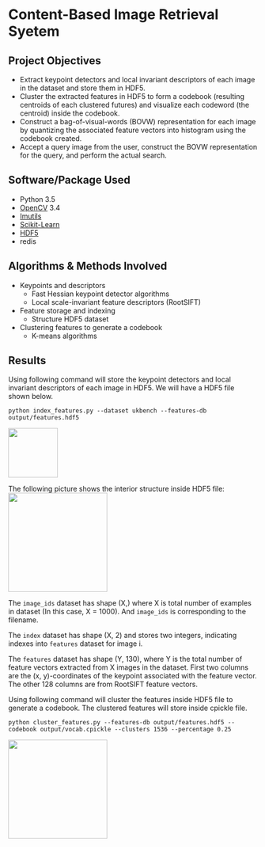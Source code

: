 # Content-Based Image Retrieval Syetem
## Project Objectives
* Extract keypoint detectors and local invariant descriptors of each image in the dataset and store them in HDF5.
* Cluster the extracted features in HDF5 to form a codebook (resulting centroids of each clustered futures) and visualize each codeword (the centroid) inside the codebook.
* Construct a bag-of-visual-words (BOVW) representation for each image by quantizing the associated feature vectors into histogram using the codebook created.
* Accept a query image from the user, construct the BOVW representation for the query, and perform the actual search.

## Software/Package Used
* Python 3.5
* [OpenCV](https://docs.opencv.org/3.4.1/) 3.4
* [Imutils](https://github.com/jrosebr1/imutils)
* [Scikit-Learn](http://scikit-learn.org/stable/)
* [HDF5](https://www.h5py.org/)
* redis

## Algorithms & Methods Involved
* Keypoints and descriptors
  * Fast Hessian keypoint detector algorithms
  * Local scale-invariant feature descriptors (RootSIFT)
* Feature storage and indexing
  * Structure HDF5 dataset
* Clustering features to generate a codebook
  * K-means algorithms

## Results
Using following command will store the keypoint detectors and local invariant descriptors of each image in HDF5. We will have a HDF5 file shown below.
```
python index_features.py --dataset ukbench --features-db output/features.hdf5
```
<img src="https://github.com/meng1994412/CBIR/blob/master/image_search_engine/output/hdf5_database.png" width="100">

The following picture shows the interior structure inside HDF5 file:
<img src="https://github.com/meng1994412/CBIR/blob/master/image_search_engine/output/hdf_database_layout.png" width="200">

The `image_ids` dataset has shape (X,) where X is total number of examples in dataset (In this case, X = 1000). And `image_ids` is corresponding to the filename.

The `index` dataset has shape (X, 2) and stores two integers, indicating indexes into `features` dataset for image i.

The `features` dataset has shape (Y, 130), where Y is the total number of feature vectors extracted from X images in the dataset. First two columns are the (x, y)-coordinates of the keypoint associated with the feature vector. The other 128 columns are from RootSIFT feature vectors.

Using following command will cluster the features inside HDF5 file to generate a codebook. The clustered features will store inside cpickle file.
```
python cluster_features.py --features-db output/features.hdf5 --codebook output/vocab.cpickle --clusters 1536 --percentage 0.25
```
<img src="https://github.com/meng1994412/CBIR/blob/master/image_search_engine/output/clustered_features.png" width="200">
